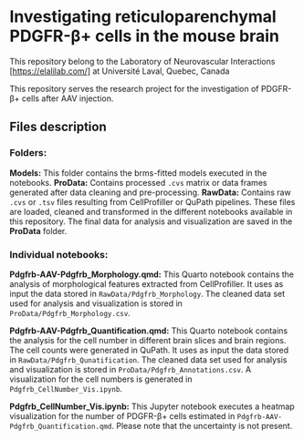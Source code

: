 # Investigating reticuloparenchymal PDGFR-β+ cells in the mouse brain

This repository belong to the Laboratory of Neurovascular Interactions [https://elalilab.com/] at Université Laval, Quebec, Canada 

This repository serves the research project for the investigation of PDGFR-β+ cells after AAV injection.

## Files description

### Folders:

**Models:** This folder contains the brms-fitted models executed in the notebooks. 
**ProData:** Contains processed `.cvs` matrix or data frames generated after data cleaning and pre-processing.
**RawData:** Contains raw `.cvs` or `.tsv` files resulting from CellProfiller or QuPath pipelines. These files are loaded, cleaned and transformed in the different notebooks available in this repository. The final data for analysis and visualization are saved in the **ProData** folder. 

### Individual notebooks:

**Pdgfrb-AAV-Pdgfrb_Morphology.qmd:** This Quarto notebook contains the analysis of morphological features extracted from CellProfiller. It uses as input the data stored in `RawData/Pdgfrb_Morphology`. The cleaned data set used for analysis and visualization is stored in `ProData/Pdgfrb_Morphology.csv`.   

**Pdgfrb-AAV-Pdgfrb_Quantification.qmd:** This Quarto notebook contains the analysis for the cell number in different brain slices and brain regions. The cell counts were generated in QuPath. It uses as input the data stored in `RawData/Pdgfrb_Qunatification`. The cleaned data set used for analysis and visualization is stored in `ProData/Pdgfrb_Annotations.csv`. A visualization for the cell numbers is generated in `Pdgfrb_CellNumber_Vis.ipynb`.

**Pdgfrb_CellNumber_Vis.ipynb:** This Jupyter notebook executes a heatmap visualization for the number of PDGFR-β+ cells estimated in `Pdgfrb-AAV-Pdgfrb_Quantification.qmd`. Please note that the uncertainty is not present. 
